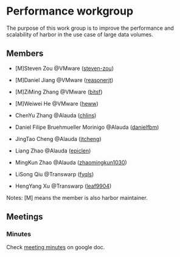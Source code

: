 # Performance workgroup

The purpose of this work group is to improve the performance and scalability
of harbor in the use case of large data volumes.

## Members

- [M]Steven Zou @VMware ([steven-zou](https://github.com/steven-zou))

- [M]Daniel Jiang @VMware ([reasonerjt](https://github.com/reasonerjt))

- [M]ZiMing Zhang @VMware ([bitsf](https://github.com/bitsf))

- [M]Weiwei He @VMware ([heww](https://github.com/heww))

- ChenYu Zhang @Alauda ([chlins](https://github.com/chlins))

- Daniel Filipe Bruehmueller Morinigo @Alauda ([danielfbm](https://github.com/danielfbm))

- JingTao Cheng @Alauda ([jtcheng](https://github.com/chengjingtao))

- Liang Zhao @Alauda ([epiclen](https://github.com/epiclen))

- MingKun Zhao @Alauda ([zhaomingkun1030](https://github.com/zhaomingkun1030))

- LiSong Qiu @Transwarp ([fyqls](https://github.com/fyqls))

- HengYang Xu @Transwarp ([leaf9904](https://github.com/leaf9904))

Notes: [M] means the member is also harbor maintainer.

## Meetings

### Minutes

Check [meeting minutes](https://docs.google.com/document/d/1GH_XkhpbnFtXJp82IZduyVGPg2R0U3bSgBEqZ2WkxRs/edit?usp=sharing) on google doc.

